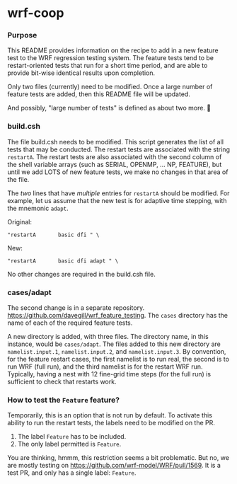 # wrf-coop

### Purpose

This README provides information on the recipe to add in a new feature
test to the WRF regression testing system. The feature tests tend to be restart-oriented
tests that run for a short time period, and are able to provide bit-wise identical
results upon completion.

Only two files (currently) need to be modified. Once a large number of feature tests are
added, then this README file will be updated.

And possibly, "large number of tests" is defined as about two more. 🙂


### build.csh

The file build.csh needs to
be modified. This script generates the list of all tests that may be conducted. The restart
tests are associated with the string `restartA`. The restart tests are also associated with
the second column of the shell variable arrays (such as SERIAL, OPENMP, ... NP, FEATURE), but until
we add LOTS of new feature tests, we make no changes in that area of the file.

The _two_ lines that have _multiple_ entries for `restartA` should be modified. For example, let us
assume that the new test is for adaptive time stepping, with the mnemonic `adapt`.

Original:
```
"restartA       basic dfi " \
```

New:
```
"restartA       basic dfi adapt " \
```
No other changes are required in the build.csh file.

### cases/adapt

The second change is in a separate repository. 
https://github.com/davegill/wrf_feature_testing.
The `cases` directory has the name of each of the required feature tests. 

A new directory is added, with three files. The directory name, in this instance,
would be `cases/adapt`. The files added to this new directory are 
`namelist.input.1`, `namelist.input.2`, and
`namelist.input.3`. By convention, for the feature restart cases, 
the first namelist is to run real, the 
second is to run WRF (full run), and the third namelist is for the restart WRF
run. Typically, having a nest with 12 fine-grid time steps (for the full run) is
sufficient to check that restarts work.

### How to test the `Feature` feature?

Temporarily, this is an option that is not run by default. To activate this ability
to run the restart tests, the labels need to be modified on the PR.
1. The label `Feature` has to be included.
2. The only label permitted is `Feature`.

You are thinking, hmmm, this restriction seems a bit problematic. But no, we are mostly testing on
https://github.com/wrf-model/WRF/pull/1569. It is a test PR, and only has a single label: `Feature`.
